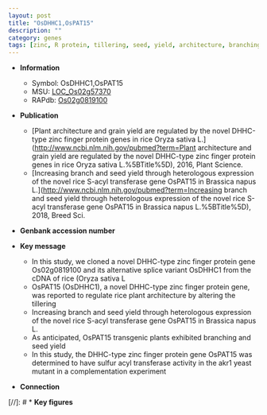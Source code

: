 ```yaml
---
layout: post
title: "OsDHHC1,OsPAT15"
description: ""
category: genes
tags: [zinc, R protein, tillering, seed, yield, architecture, branching, plant architecture]
---
```


* **Information**  
    + Symbol: OsDHHC1,OsPAT15  
    + MSU: [LOC_Os02g57370](http://rice.uga.edu/cgi-bin/ORF_infopage.cgi?orf=LOC_Os02g57370)  
    + RAPdb: [Os02g0819100](https://rapdb.dna.affrc.go.jp/locus/?name=Os02g0819100)  

* **Publication**  
    + [Plant architecture and grain yield are regulated by the novel DHHC-type zinc finger protein genes in rice Oryza sativa L.](http://www.ncbi.nlm.nih.gov/pubmed?term=Plant architecture and grain yield are regulated by the novel DHHC-type zinc finger protein genes in rice Oryza sativa L.%5BTitle%5D), 2016, Plant Science.
    + [Increasing branch and seed yield through heterologous expression of the novel rice S-acyl transferase gene OsPAT15 in Brassica napus L.](http://www.ncbi.nlm.nih.gov/pubmed?term=Increasing branch and seed yield through heterologous expression of the novel rice S-acyl transferase gene OsPAT15 in Brassica napus L.%5BTitle%5D), 2018, Breed Sci.

* **Genbank accession number**  

* **Key message**  
    + In this study, we cloned a novel DHHC-type zinc finger protein gene Os02g0819100 and its alternative splice variant OsDHHC1 from the cDNA of rice (Oryza sativa L
    + OsPAT15 (OsDHHC1), a novel DHHC-type zinc finger protein gene, was reported to regulate rice plant architecture by altering the tillering
    + Increasing branch and seed yield through heterologous expression of the novel rice S-acyl transferase gene OsPAT15 in Brassica napus L.
    + As anticipated, OsPAT15 transgenic plants exhibited branching and seed yield
    + In this study, the DHHC-type zinc finger protein gene OsPAT15 was determined to have sulfur acyl transferase activity in the akr1<a6><a4> yeast mutant in a complementation experiment

* **Connection**  

[//]: # * **Key figures**  


